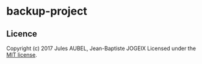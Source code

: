 # backup-project

## Licence

Copyright (c) 2017 Jules AUBEL, Jean-Baptiste JOGEIX
Licensed under the [MIT license](LICENSE).
